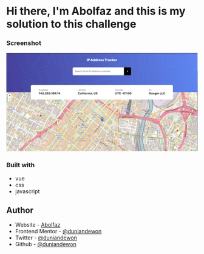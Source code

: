 # Hi there, I'm Abolfaz and this is my solution to this challenge 


### Screenshot

![](./design/desktop-preview.jpg)

### Built with

- vue
- css
- javascript

## Author

- Website - [Abolfaz](https://www.mohammadbaragbah.com)
- Frontend Mentor - [@duniandewon](https://www.frontendmentor.io/profile/duniandewon)
- Twitter - [@duniandewon](https://www.twitter.com/duniandewon)
- Github - [@duniandewon](https://www.github.com/duniandewon)
